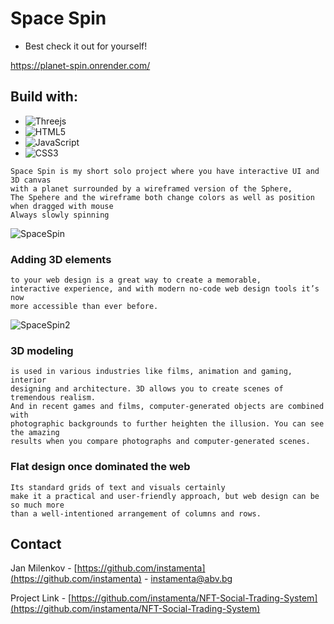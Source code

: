 # Space Spin
* Best check it out for yourself!

https://planet-spin.onrender.com/

## Build with: 

* ![Threejs](https://img.shields.io/badge/threejs-black?style=for-the-badge&logo=three.js&logoColor=white)
* ![HTML5](https://img.shields.io/badge/html5-%23E34F26.svg?style=for-the-badge&logo=html5&logoColor=white)
* ![JavaScript](https://img.shields.io/badge/javascript-%23323330.svg?style=for-the-badge&logo=javascript&logoColor=%23F7DF1E)
* ![CSS3](https://img.shields.io/badge/css3-%231572B6.svg?style=for-the-badge&logo=css3&logoColor=white)

```
Space Spin is my short solo project where you have interactive UI and 3D canvas 
with a planet surrounded by a wireframed version of the Sphere,
The Spehere and the wireframe both change colors as well as position when dragged with mouse
Always slowly spinning
```
![SpaceSpin](https://user-images.githubusercontent.com/98179343/218286258-f2955642-d621-4c6d-b25c-db2b81fc55d9.PNG)

### Adding 3D elements
```
to your web design is a great way to create a memorable, 
interactive experience, and with modern no-code web design tools it’s now 
more accessible than ever before. 
```
![SpaceSpin2](https://user-images.githubusercontent.com/98179343/218286261-e900c5cd-dba9-4436-8a62-4121f31f5e9b.PNG)

### 3D modeling
```
is used in various industries like films, animation and gaming, interior
designing and architecture. 3D allows you to create scenes of tremendous realism. 
And in recent games and films, computer-generated objects are combined with 
photographic backgrounds to further heighten the illusion. You can see the amazing 
results when you compare photographs and computer-generated scenes.
```

### Flat design once dominated the web
```
Its standard grids of text and visuals certainly 
make it a practical and user-friendly approach, but web design can be so much more 
than a well-intentioned arrangement of columns and rows.
```

## Contact

Jan Milenkov - [https://github.com/instamenta](https://github.com/instamenta) - instamenta@abv.bg

Project Link - [https://github.com/instamenta/NFT-Social-Trading-System](https://github.com/instamenta/NFT-Social-Trading-System)

